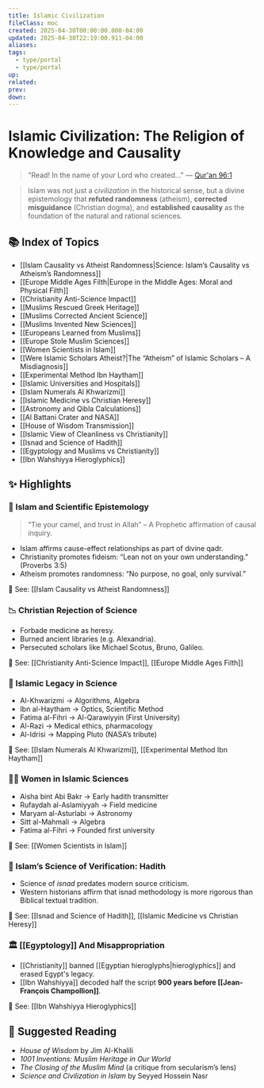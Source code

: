 ```yaml
---
title: Islamic Civilization
fileClass: moc
created: 2025-04-30T00:00:00.000-04:00
updated: 2025-04-30T22:19:00.911-04:00
aliases: 
tags: 
  - type/portal
  - type/portal 
up: 
related: 
prev: 
down: 
---
```


# Islamic Civilization: The Religion of Knowledge and Causality

> "Read! In the name of your Lord who created…" — [Qur'an 96:1](https://quran.com/96/1)

> Islam was not just a *civilization* in the historical sense, but a divine epistemology that **refuted randomness** (atheism), **corrected misguidance** (Christian dogma), and **established causality** as the foundation of the natural and rational sciences.

## 📚 Index of Topics

- [[Islam Causality vs Atheist Randomness|Science: Islam’s Causality vs Atheism’s Randomness]]
- [[Europe Middle Ages Filth|Europe in the Middle Ages: Moral and Physical Filth]]
- [[Christianity Anti-Science Impact]]
- [[Muslims Rescued Greek Heritage]]
- [[Muslims Corrected Ancient Science]]
- [[Muslims Invented New Sciences]]
- [[Europeans Learned from Muslims]]
- [[Europe Stole Muslim Sciences]]
- [[Women Scientists in Islam]]
- [[Were Islamic Scholars Atheist?|The “Atheism” of Islamic Scholars – A Misdiagnosis]]
- [[Experimental Method Ibn Haytham]]
- [[Islamic Universities and Hospitals]]
- [[Islam Numerals Al Khwarizmi]]
- [[Islamic Medicine vs Christian Heresy]]
- [[Astronomy and Qibla Calculations]]
- [[Al Battani Crater and NASA]]
- [[House of Wisdom Transmission]]
- [[Islamic View of Cleanliness vs Christianity]]
- [[Isnad and Science of Hadith]]
- [[Egyptology and Muslims vs Christianity]]
- [[Ibn Wahshiyya Hieroglyphics]]

## ✨ Highlights

### 🔹 Islam and Scientific Epistemology

> “Tie your camel, and trust in Allah” – A Prophetic affirmation of causal inquiry.

- Islam affirms cause-effect relationships as part of divine qadr.
- Christianity promotes fideism: “Lean not on your own understanding.” (Proverbs 3:5)
- Atheism promotes randomness: “No purpose, no goal, only survival.”

📄 See: [[Islam Causality vs Atheist Randomness]]

### 📉 Christian Rejection of Science

- Forbade medicine as heresy.
- Burned ancient libraries (e.g. Alexandria).
- Persecuted scholars like Michael Scotus, Bruno, Galileo.

📄 See: [[Christianity Anti-Science Impact]], [[Europe Middle Ages Filth]]

### 🌙 Islamic Legacy in Science

- Al-Khwarizmi → Algorithms, Algebra  
- Ibn al-Haytham → Optics, Scientific Method  
- Fatima al-Fihri → Al-Qarawiyyin (First University)  
- Al-Razi → Medical ethics, pharmacology  
- Al-Idrisi → Mapping Pluto (NASA’s tribute)

📄 See: [[Islam Numerals Al Khwarizmi]], [[Experimental Method Ibn Haytham]]

### 👩‍🔬 Women in Islamic Sciences

- Aisha bint Abi Bakr → Early hadith transmitter  
- Rufaydah al-Aslamiyyah → Field medicine  
- Maryam al-Asturlabi → Astronomy  
- Sitt al-Mahmali → Algebra  
- Fatima al-Fihri → Founded first university

📄 See: [[Women Scientists in Islam]]

### 🧬 Islam’s Science of Verification: Hadith

- Science of *isnad* predates modern source criticism.
- Western historians affirm that isnad methodology is more rigorous than Biblical textual tradition.

📄 See: [[Isnad and Science of Hadith]], [[Islamic Medicine vs Christian Heresy]]

### 🏛 [[Egyptology]] And Misappropriation

- [[Christianity]] banned [[Egyptian hieroglyphs|hieroglyphics]] and erased Egypt's legacy.
- [[Ibn Wahshiyya]] decoded half the script **900 years before [[Jean-François Champollion]]**.

📄 See: [[Ibn Wahshiyya Hieroglyphics]]

## 📜 Suggested Reading

- *House of Wisdom* by Jim Al-Khalili  
- *1001 Inventions: Muslim Heritage in Our World*  
- *The Closing of the Muslim Mind* (a critique from secularism’s lens)  
- *Science and Civilization in Islam* by Seyyed Hossein Nasr  



